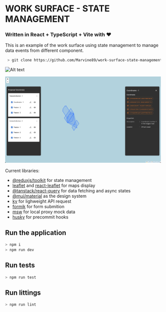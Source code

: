 # WORK SURFACE - STATE MANAGEMENT

### Written in React + TypeScript + Vite with ❤️

This is an example of the work surface using state management to manage data events from different component.

```sh
 > git clone https://github.com/Marvine89/work-surface-state-management.git
```

![Alt text](public/images/screenshot-1.png?raw=true)

![Alt text](public/images/screenshot-2.png?raw=true)

Current libraries:

- [@reduxjs/toolkit](https://redux-toolkit.js.org/) for state management
- [leaflet](https://leafletjs.com/) and [react-leaflet](https://react-leaflet.js.org/) for maps display
- [@tanstack/react-query](https://tanstack.com/query) for data fetching and async states
- [@mui/material](https://mui.com/) as the design system
- [ky](https://github.com/sindresorhus/ky) for lighweight API request
- [formik](https://formik.org/docs/overview) for form submition
- [msw](https://mswjs.io/) for local proxy mock data
- [husky](https://typicode.github.io/husky/) for precommit hooks

## Run the application

```js
> npm i
> npm run dev
```

## Run tests

```js
> npm run test
```

## Run littings

```js
> npm run lint
```
